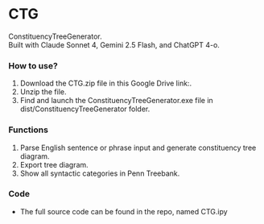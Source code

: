 # CTG
ConstituencyTreeGenerator.  
Built with Claude Sonnet 4, Gemini 2.5 Flash, and ChatGPT 4-o.

### How to use?
1. Download the CTG.zip file in this Google Drive link:.
2. Unzip the file.
3. Find and launch the ConstituencyTreeGenerator.exe file in dist/ConstituencyTreeGenerator folder.

### Functions
1. Parse English sentence or phrase input and generate constituency tree diagram.
2. Export tree diagram.
3. Show all syntactic categories in Penn Treebank.

### Code
- The full source code can be found in the repo, named CTG.ipy
